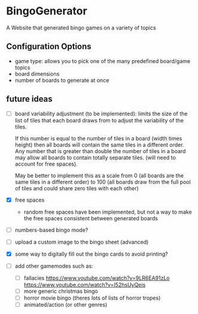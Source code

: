 # BingoGenerator

A Website that generated bingo games on a variety of topics



## Configuration Options

- game type: allows you to pick one of the many predefined board/game topics
- board dimensions
- number of boards to generate at once



## future ideas

 - [ ] board variability adjustment (to be implemented): limits the size of the list of tiles that each board draws from to adjust the variability of the tiles.

	If this number is equal to the number of tiles in a board (width times height) then all boards will contain the same tiles in a different order. Any number that is greater than double the number of tiles in a board may allow all boards to contain totally separate tiles. (will need to account for free spaces).

	May be better to implement this as a scale from 0 (all boards are the same tiles in a different order) to 100 (all boards draw from the full pool of tiles and could share zero tiles with each other)

- [X] free spaces
  - random free spaces have been implemented, but not a way to make the free spaces consistent between generated boards
- [ ] numbers-based bingo mode?
- [ ] upload a custom image to the bingo sheet (advanced)
- [X] some way to digitally fill out the bingo cards to avoid printing?
- [ ] add other gamemodes such as:
    - [ ] fallacies
		https://www.youtube.com/watch?v=9LR6EA91zLo
		https://www.youtube.com/watch?v=I52hsUyQeis
    - [ ] more generic christmas bingo
    - [ ] horror movie bingo (theres lots of lists of horror tropes)
    - [ ] animated/action (or other genres)
